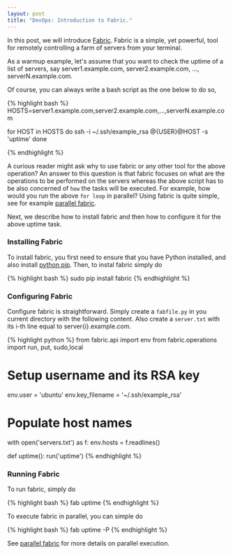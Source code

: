 ```yaml
---
layout: post
title: "DevOps: Introduction to Fabric."
---
```


In this post, we will introduce [Fabric](http://www.fabfile.org/). Fabric is a simple, yet powerful, tool for remotely controlling a farm of servers from your terminal.

As a warmup example, let's assume that you want to check the uptime of a list of servers, say server1.example.com, server2.example.com, ..., serverN.example.com. 

Of course, you can always write a bash script as the one below to do so,

{% highlight bash %}
HOSTS=server1.example.com,server2.example.com,...,serverN.example.com

for HOST in HOSTS
do
    ssh -i ~/.ssh/example_rsa @{USER}@HOST -s 'uptime'
done

{% endhighlight %}

A curious reader might ask why to use fabric or any other tool for the above operation? An answer to this question is that fabric focuses on what are the operations to be performed on the servers whereas the above script has to be also concerned of `how` the tasks will be executed. For example, how would you run the above `for loop` in parallel? Using fabric is quite simple, see for example [parallel fabric](http://docs.fabfile.org/en/latest/usage/parallel.html).

Next, we describe how to install fabric and then how to configure it for the above uptime task.


### Installing Fabric

To install fabric, you first need to ensure that you have Python installed, and also install [python pip](https://pip.pypa.io/en/latest/installing.html). Then, to instal fabric simply do

{% highlight bash %}
sudo pip install fabric
{% endhighlight %}

### Configuring Fabric

Configure fabric is straightforward. Simply create a `fabfile.py` in you current directory with the following content. Also create a `server.txt` with its i-th line equal to server{i}.example.com.

{% highlight python %}
from fabric.api import env
from fabric.operations import run, put, sudo,local


# Setup username and its RSA key
env.user  = 'ubuntu'
env.key_filename = '~/.ssh/example_rsa'

# Populate host names 
with open('servers.txt') as f:
    env.hosts = f.readlines()

def uptime():
    run('uptime')
{% endhighlight %}

### Running Fabric

To run fabric, simply do 

{% highlight bash %}
fab uptime
{% endhighlight %}

To execute fabric in parallel, you can simple do

{% highlight bash %}
fab uptime -P
{% endhighlight %}

See [parallel fabric](http://docs.fabfile.org/en/latest/usage/parallel.html) for more details on parallel execution.

